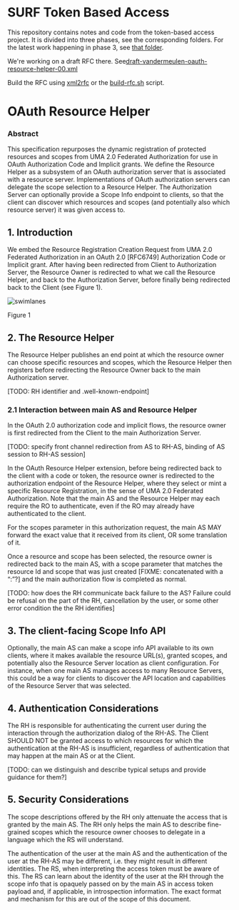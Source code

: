 # SURF Token Based Access

This repository contains notes and code from the token-based access project.
It is divided into three phases, see the corresponding folders.
For the latest work happening in phase 3, see [that folder](https://github.com/SURFnet/surf-token-based-access/tree/main/phase-3).

We're working on a draft RFC there. See[draft-vandermeulen-oauth-resource-helper-00.xml](phase-3/spec/draft-vandermeulen-oauth-resource-helper-00.xml)

Build the RFC using [xml2rfc](https://pypi.org/project/xml2rfc/) or the [build-rfc.sh](phase-3/spec/build-rfc.sh) script.

# OAuth Resource Helper
### Abstract
This specification repurposes the dynamic registration of protected resources and scopes from UMA 2.0 Federated Authorization for use in OAuth Authorization Code and Implicit grants. We define the Resource Helper as a subsystem of an OAuth authorization server that is associated with a resource server. Implementations of OAuth authorization servers can delegate the scope selection to a Resource Helper. The Authorization Server can optionally provide a Scope Info endpoint to clients, so that the client can discover which resources and scopes (and potentially also which resource server) it was given access to.

## 1.  Introduction
We embed the Resource Registration Creation Request from UMA 2.0 Federated Authorization in an OAuth 2.0 [RFC6749] Authorization Code or Implicit grant. After having been redirected from Client to Authorization Server, the Resource Owner is redirected to what we call the Resource Helper, and back to the Authorization Server, before finally being redirected back to the Client (see Figure 1).

![swimlanes](https://github.com/pondersource/surf-token-based-access/blob/main/phase-2/plantuml/swimlanes-poc-3.png)

Figure 1

## 2. The Resource Helper
The Resource Helper publishes an end point at which the resource owner can choose specific resources and scopes, which the Resource Helper then registers before redirecting the Resource Owner back to the main Authorization server.

[TODO: RH identifier and .well-known-endpoint]

### 2.1 Interaction between main AS and Resource Helper
In the OAuth 2.0 authorization code and implicit flows, the resource owner is first redirected from the Client to the main Authorization Server.

[TODO: specify front channel redirection from AS to RH-AS, binding of AS session to RH-AS session]

In the OAuth Resource Helper extension, before being redirected back to the client with a code or token, the resource owner is redirected to the authorization endpoint of the Resource Helper, where they select or mint a specific Resource Registration, in the sense of UMA 2.0 Federated Authorization. Note that the main AS and the Resource Helper may each require the RO to authenticate, even if the RO may already have authenticated to the client.

For the scopes parameter in this authorization request, the main AS MAY forward the exact value that it received from its client, OR some translation of it.

Once a resource and scope has been selected, the resource owner is redirected back to the main AS, with a scope parameter that matches the resource Id and scope that was just created [FIXME: concatenated with a “:”?] and the main authorization flow is completed as normal.

[TODO: how does the RH communicate back failure to the AS? Failure could be refusal on the part of the RH, cancellation by the user, or some other error condition the the RH identifies] 

## 3. The client-facing Scope Info API
Optionally, the main AS can make a scope info API available to its own clients, where it makes available the resource URL(s), granted scopes, and potentially also the Resource Server location as client configuration. For instance, when one main AS manages access to many Resource Servers, this could be a way for clients to discover the API location and capabilities of the Resource Server that was selected. 

## 4. Authentication Considerations
The RH is responsible for authenticating the current user during the interaction through the authorization dialog of the RH-AS. The Client SHOULD NOT be granted access to which resources for which the authentication at the RH-AS is insufficient, regardless of authentication that may happen at the main AS or at the Client.

[TODO: can we distinguish and describe typical setups and provide guidance for them?]

## 5. Security Considerations
The scope descriptions offered by the RH only attenuate the access that is granted by the main AS. The RH only helps the main AS to describe fine-grained scopes which the resource owner chooses to delegate in a language which the RS will understand.

The authentication of the user at the main AS and the authentication of the user at the RH-AS may be different, i.e. they might result in different identities. The RS, when interpreting the access token must be aware of this. The RS can learn about the identity of the user at the RH through the scope info that is opaquely passed on by the main AS in access token payload and, if applicable, in introspection information. The exact format and mechanism for this are out of the scope of this document.

